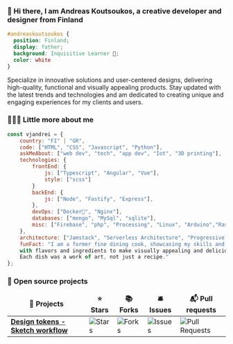### 👋 Hi there, I am Andreas Koutsoukos, a creative developer and designer from Finland 

```css
#andreaskoutsoukos { 
  position: Finland; 
  display: father; 
  background: Inquisitive Learner 🔨; 
  color: white 
}
```

Specialize in innovative solutions and user-centered designs, delivering high-quality, functional and visually appealing products. 
Stay updated with the latest trends and technologies and am dedicated to creating unique and engaging experiences for my clients and users.


### 🧑🏻‍💻 Little more about me 

```javascript
const vjandrei = {
    country: "FI" | "GR",
    code: ["HTML", "CSS", "Javascript", "Python"],
    askMeAbout: ["web dev", "tech", "app dev", "Iot", "3D printing"],
    technologies: {
        frontEnd: {
            js: ["Typescript", "Angular", "Vue"],
            style: ["scss"]
        }
        backEnd: {
            js: ["Node", "Fastify", "Express"],
        },
        devOps: ["Docker🐳", "Nginx"],
        databases: ["mongo", "MySql", "sqlite"],
        misc: ["Firebase", "php", "Processing", "Linux", "Arduino","Raspberrypi"]
    },
    architecture: ["Jamstack", "Serverless Architecture", "Progressive web applications", "Single page applications"],
    funFact: "I am a former fine dining cook, showcasing my skills and creativity through experimenting 
    with flavors and ingredients to make visually appealing and delicious dishes. 
    Each dish was a work of art, not just a recipe."
};
```



### 🥽 Open source projects

<table width="100%">
  <thead align="center">
    <tr border: none;>
      <td><b>🎁 Projects</b></td>
      <td><b>⭐ Stars</b></td>
      <td><b>📚 Forks</b></td>
      <td><b>🛎 Issues</b></td>
      <td><b>📬 Pull requests</b></td>
    </tr>
  </thead>
  <tbody>
    <tr>
      <td><a href="https://github.com/design-meets-development"><b>Design tokens - Sketch workflow</b></a></td>
      <td><img alt="Stars" src="https://img.shields.io/github/stars/design-meets-development/design-tokens-plugin?style=flat-square&labelColor=343b41"/></td>
      <td><img alt="Forks" src="https://img.shields.io/github/forks/design-meets-development/design-tokens-plugin?style=flat-square&labelColor=343b41"/></td>
      <td><img alt="Issues" src="https://img.shields.io/github/issues/design-meets-development/design-tokens-plugin?style=flat-square&labelColor=343b41"/></td>
      <td><img alt="Pull Requests" src="https://img.shields.io/github/issues-pr/design-meets-development/design-tokens-plugin?style=flat-square&labelColor=343b41"/></td>
    </tr>
  </tbody>
</table>

<!--
**vjandrei/vjandrei** is a ✨ _special_ ✨ repository because its `README.md` (this file) appears on your GitHub profile.

Here are some ideas to get you started:
- 🌱 I’m currently learning Vue.js and Vuex ...
- 🔭 I’m currently working on ...
- 🌱 I’m currently learning ...
- 👯 I’m looking to collaborate on ...
- 🤔 I’m looking for help with ...
- 💬 Ask me about ...
- 📫 How to reach me: ...
- 😄 Pronouns: ...
- ⚡ Fun fact: ...
-->
